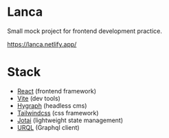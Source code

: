# Lanca

Small mock project for frontend development practice.

https://lanca.netlify.app/

# Stack

- [React](https://nextjs.org/) (frontend framework)
- [Vite](https://vitejs.dev/) (dev tools)
- [Hygraph](https://hygraph.com) (headless cms)
- [Tailwindcss](https://tailwindcss.com/) (css framework)
- [Jotai](https://jotai.org/) (lightweight state management)
- [URQL](https://formidable.com/open-source/urql/) (Graphql client)

